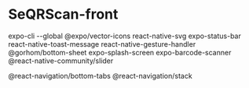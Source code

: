 # SeQRScan-front

expo-cli --global
@expo/vector-icons
react-native-svg
expo-status-bar
react-native-toast-message
react-native-gesture-handler
@gorhom/bottom-sheet
expo-splash-screen
expo-barcode-scanner
@react-native-community/slider

@react-navigation/bottom-tabs
@react-navigation/stack
